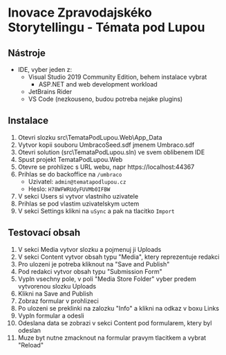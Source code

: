 # Inovace Zpravodajskéko Storytellingu - Témata pod Lupou

## Nástroje

- IDE, vyber jeden z:
  - Visual Studio 2019 Community Edition, behem instalace vybrat
    - ASP.NET and web development workload
  - JetBrains Rider
  - VS Code (nezkouseno, budou potreba nejake plugins)

## Instalace

1) Otevri slozku src\TemataPodLupou.Web\App_Data
1) Vytvor kopii souboru UmbracoSeed.sdf jmenem Umbraco.sdf
1) Otevri solution (src\TemataPodLupou.sln) ve svem oblibenem IDE
1) Spust projekt TemataPodLupou.Web
1) Otevre se prohlizec s URL webu, napr https://localhost:44367
1) Prihlas se do backoffice na `/umbraco`
    - Uzivatel: `admin@tematapodlupou.cz`
    - Heslo: `H78WFWRUdyFUVMb0IFBW`
1) V sekci Users si vytvor vlastniho uzivatele
1) Prihlas se pod vlastim uzivatelskym uctem
1) V sekci Settings klikni na `uSync` a pak na tlacitko `Import`

## Testovací obsah

1) V sekci Media vytvor slozku a pojmenuj ji Uploads
1) V sekci Content vytvor obsah typu "Media", ktery reprezentuje redakci
  1) Pro ulozeni je potreba kliknout na "Save and Publish"
1) Pod redakci vytvor obsah typu "Submission Form"
  1) Vypln vsechny pole, v poli "Media Store Folder" vyber predem vytvorenou slozku Uploads
  1) Klikni na Save and Publish
1) Zobraz formular v prohlizeci
  1) Po ulozeni se preklinki na zalozku "Info" a klikni na odkaz v boxu Links
1) Vypln formular a odesli
1) Odeslana data se zobrazi v sekci Content pod formularem, ktery byl odeslan
  1) Muze byt nutne zmacknout na formular pravym tlacitkem a vybrat "Reload" 
